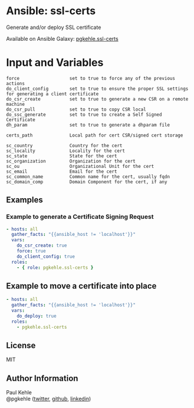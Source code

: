 # Ansible: ssl-certs

Generate and/or deploy SSL certificate

Available on Ansible Galaxy: [pgkehle.ssl-certs](https://galaxy.ansible.com/pgkehle/ssl-certs)

# Input and Variables

```
force                   set to true to force any of the previous actions
do_client_config        set to true to ensure the proper SSL settings for generating a client certificate
do_csr_create           set to true to generate a new CSR on a remote machine
do_csr_pull             set to true to copy CSR local
do_ssc_generate         set to true to create a Self Signed Certificate
dh_param                set to true to generate a dhparam file

certs_path              Local path for cert CSR/signed cert storage

sc_country              Country for the cert                        
sc_locality             Locality for the cert
sc_state                State for the cert
sc_organization         Organization for the cert
sc_ou                   Organizational Unit for the cert
sc_email                Email for the cert
sc_common_name          Common name for the cert, usually fqdn
sc_domain_comp          Domain Component for the cert, if any
```

## Examples

### Example to generate a Certificate Signing Request 

```YAML
- hosts: all
  gather_facts: "{{ansible_host != 'localhost'}}"
  vars: 
    do_csr_create: true
    force: true
    do_client_config: true
  roles:
    - { role: pgkehle.ssl-certs }
```

## Example to move a certificate into place 

```YAML
- hosts: all
  gather_facts: "{{ansible_host != 'localhost'}}"
  vars: 
    do_deploy: true 
  roles:
    - pgkehle.ssl-certs
```

## License

MIT

## Author Information

Paul Kehle  
@pgkehle ([twitter](https://twitter.com/pgkehle), [github](https://github.com/pgkehle), [linkedin](https://www.linkedin.com/in/pgkehle))
